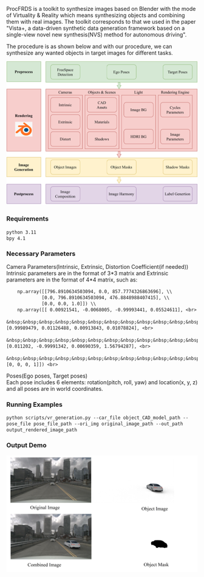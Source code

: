 ProcFRDS is a toolkit to synthesize images based on Blender with the mode of Virtuality & Reality which means synthesizing objects and combining them with real images. The toolkit corresponds to that we used in the paper "Vista+, a data-driven synthetic data generation framework based on a single-view novel new synthesis(NVS) method for autonomous driving".

The procedure is as shown below and with our procedure, we can synthesize any wanted objects in target images for different tasks.

![Example Image](demo/procedure.jpg)

### Requirements
    python 3.11
    bpy 4.1
### Necessary Parameters
Camera Parameters(Intrinsic, Extrinsic, Distortion Coefficient(if needed)) <br>
Intrinsic parameters are in the format of 3\*3 matrix and Extrinsic parameters are in the format of 4\*4 matrix, such as: <br>
``` 
    np.array([[796.8910634503094, 0.0, 857.7774326863696], \\
             [0.0, 796.8910634503094, 476.8848988407415], \\
             [0.0, 0.0, 1.0]]) \\
    np.array([[ 0.00921541, -0.0068005, -0.99993441, 0.05524611], <br>
             &nbsp;&nbsp;&nbsp;&nbsp;&nbsp;&nbsp;&nbsp;&nbsp;&nbsp;&nbsp;&nbsp;&nbsp;&nbsp; [0.99989479, 0.01126488, 0.00913843, 0.01078824], <br>
            &nbsp;&nbsp;&nbsp;&nbsp;&nbsp;&nbsp;&nbsp;&nbsp;&nbsp;&nbsp;&nbsp;&nbsp;&nbsp; [0.011202, -0.99991342, 0.00690359, 1.56794287], <br>
            &nbsp;&nbsp;&nbsp;&nbsp;&nbsp;&nbsp;&nbsp;&nbsp;&nbsp;&nbsp;&nbsp;&nbsp;&nbsp; [0, 0, 0, 1]]) <br>
```

Poses(Ego poses, Target poses) <br>
Each pose includes 6 elements: rotation(pitch, roll, yaw) and location(x, y, z) and all poses are in world coordinates.
### Running Examples
    python scripts/vr_generation.py --car_file object_CAD_model_path --pose_file pose_file_path --ori_img original_image_path --out_path output_rendered_image_path
### Output Demo
![Demo Image](demo/demo.jpg)

